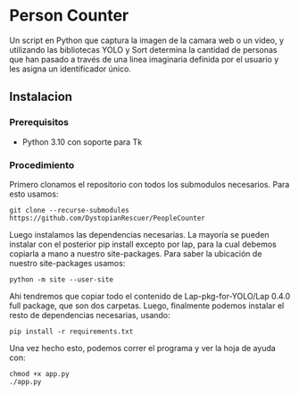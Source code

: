 # Person Counter

Un script en Python que captura la imagen de la camara web o un video, y utilizando las bibliotecas YOLO y Sort determina la cantidad de personas que han pasado a través de una linea imaginaria definida por el usuario y les asigna un identificador único.

## Instalacion

### Prerequisitos
- Python 3.10 con soporte para Tk

### Procedimiento
Primero clonamos el repositorio con todos los submodulos necesarios. Para esto usamos:
```
git clone --recurse-submodules https://github.com/DystopianRescuer/PeopleCounter
```
Luego instalamos las dependencias necesarias. La mayoría se pueden instalar con el posterior pip install excepto por lap, para la cual debemos copiarla a mano a nuestro site-packages. Para saber la ubicación de nuestro site-packages usamos:
```
python -m site --user-site
```
Ahi tendremos que copiar todo el contenido de Lap-pkg-for-YOLO/Lap 0.4.0 full package, que son dos carpetas.
Luego, finalmente podemos instalar el resto de dependencias necesarias, usando:
```
pip install -r requirements.txt
```

Una vez hecho esto, podemos correr el programa y ver la hoja de ayuda con:
```
chmod +x app.py
./app.py
```
